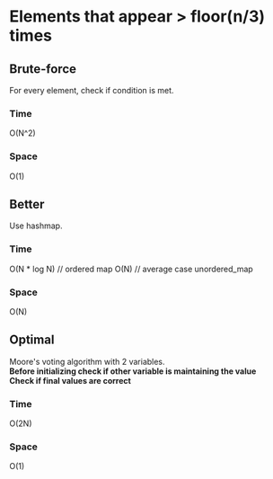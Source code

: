 # Elements that appear > floor(n/3) times
## Brute-force
For every element, check if condition is met.
### Time
O(N^2)
### Space
O(1)
## Better
Use hashmap.
### Time
O(N * log N) // ordered map
O(N) // average case unordered_map
### Space
O(N)
## Optimal
Moore's voting algorithm with 2 variables.  
**Before initializing check if other variable is maintaining the value**  
**Check if final values are correct**
### Time
O(2N)
### Space
O(1)